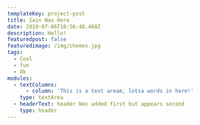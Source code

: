 ```yaml
---
templateKey: project-post
title: Iain Was Here
date: 2019-07-06T16:56:48.468Z
description: Hello!
featuredpost: false
featuredimage: /img/chemex.jpg
tags:
  - Cool
  - fun
  - Ok
modules:
  - textColumns:
      - column: 'This is a text aream, lotsa words in here!'
    type: textArea
  - headerText: header Was added first but appears second
    type: header
---
```


